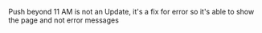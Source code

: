 Push beyond 11 AM is not an Update, it's a fix for error so it's able to show the page and not error messages
